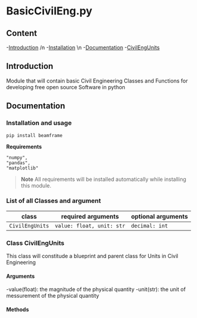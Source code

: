 # BasicCivilEng.py
## Content
-[Introduction](##Introductio) /n
-[Installation](##Installation) \n
-[Documentation](##Documentation)
    -[CivilEngUnits](###CivilEngUnits)

## Introduction
Module that will contain basic Civil Engineering Classes and Functions for developing free open source Software in python
## Documentation
### Installation and usage
```
pip install beamframe
```

**Requirements**

```
"numpy",
"pandas",
"matplotlib"
```
> **Note** All requirements will be installed automatically while installing this module.
### List of all Classes and argument
| class | required arguments | optional arguments |
| -- | -- | -- |
| `CivilEngUnits` | `value: float, unit: str`  | `decimal: int` |

### Class CivilEngUnits
This class will constitude a blueprint and parent class for Units in Civil Engineering

#### Arguments
-value(float): the magnitude of the physical quantity
-unit(str): the unit of messurement of the physical quantity

#### Methods
   
